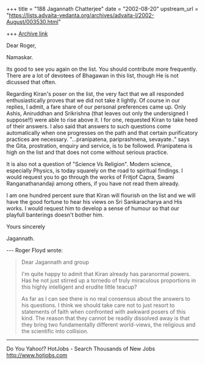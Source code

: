 +++
title = "188 Jagannath Chatterjee"
date = "2002-08-20"
upstream_url = "https://lists.advaita-vedanta.org/archives/advaita-l/2002-August/003530.html"

+++
[Archive link](https://lists.advaita-vedanta.org/archives/advaita-l/2002-August/003530.html)

Dear Roger,

Namaskar.

Its good to see you again on the list. You should
contribute more frequently. There are a lot of
devotees of Bhagawan in this list, though He is not
dicussed that often.

Regarding Kiran's poser on the list, the very fact
that we all responded enthusiastically proves that we
did not take it lightly. Of course in our replies, I
admit, a fare share of our personal preferences came
up. Only Ashis, Aniruddhan and Srikrishna (that leaves
out only the undersigned I suppose!!) were able to
rise above it. I for one, requested Kiran to take heed
of their answers. I also said that answers to such
questions come automatically when one progresses on
the path and that certain purificatory practices are
necessary. "...pranipatena, pariprashnena, sevayate.."
says the Gita, prostration, enquiry and service, is to
be followed. Pranipatena is high on the list and that
does not come without serious practice.

It is also not a question of "Science Vs Religion".
Modern science, especially Physics, is today squarely
on the road to spiritual findings. I would request you
to go through the works of Fritjof Capra, Swami
Ranganathanandaji among others, if you have not read
them already.

I am one hundred percent sure that Kiran will flourish
on the list and we will have the good fortune to hear
his views on Sri Sankaracharya and His works. I would
request him to develop a sense of humour so that our
playfull banterings doesn't bother him.

Yours sincerely

Jagannath.

--- Roger Floyd <Slowfork at AOL.COM> wrote:
> Dear Jagannath and group
>
> I'm quite happy to admit that Kiran already has
> paranormal powers. Has he not
> just stirred up a tornedo of truly miraculous
> proportions in this highly
> intelligent and erudite little teacup?
>
> As far as I can see there is no real consensus about
> the answers to his
> questions. I think we should take care not to just
> resort to statements of
> faith when confronted with awkward posers of this
> kind. The reason that they
> cannot be readily dissolved away is that they bring
> two fundamentally
> different world-views, the religious and the
> scientific into collision.


__________________________________________________
Do You Yahoo!?
HotJobs - Search Thousands of New Jobs
http://www.hotjobs.com

